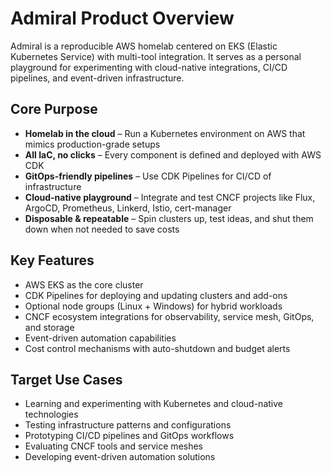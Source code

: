 # Admiral Product Overview

Admiral is a reproducible AWS homelab centered on EKS (Elastic Kubernetes Service) with multi-tool integration. It serves as a personal playground for experimenting with cloud-native integrations, CI/CD pipelines, and event-driven infrastructure.

## Core Purpose

- **Homelab in the cloud** – Run a Kubernetes environment on AWS that mimics production-grade setups
- **All IaC, no clicks** – Every component is defined and deployed with AWS CDK
- **GitOps-friendly pipelines** – Use CDK Pipelines for CI/CD of infrastructure
- **Cloud-native playground** – Integrate and test CNCF projects like Flux, ArgoCD, Prometheus, Linkerd, Istio, cert-manager
- **Disposable & repeatable** – Spin clusters up, test ideas, and shut them down when not needed to save costs

## Key Features

- AWS EKS as the core cluster
- CDK Pipelines for deploying and updating clusters and add-ons
- Optional node groups (Linux + Windows) for hybrid workloads
- CNCF ecosystem integrations for observability, service mesh, GitOps, and storage
- Event-driven automation capabilities
- Cost control mechanisms with auto-shutdown and budget alerts

## Target Use Cases

- Learning and experimenting with Kubernetes and cloud-native technologies
- Testing infrastructure patterns and configurations
- Prototyping CI/CD pipelines and GitOps workflows
- Evaluating CNCF tools and service meshes
- Developing event-driven automation solutions
